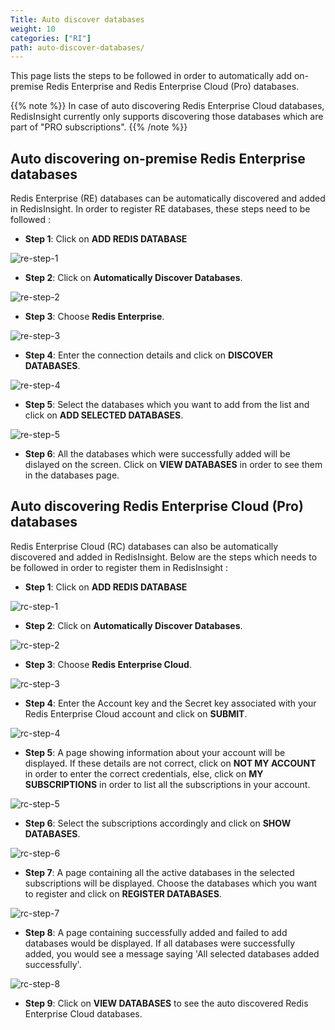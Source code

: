 ```yaml
---
Title: Auto discover databases
weight: 10
categories: ["RI"]
path: auto-discover-databases/
---
```

This page lists the steps to be followed in order to automatically add on-premise Redis Enterprise and Redis Enterprise Cloud (Pro) databases.

{{% note %}}
In case of auto discovering Redis Enterprise Cloud databases, RedisInsight currently only supports discovering those databases which are part of "PRO subscriptions".
{{% /note %}}

## Auto discovering on-premise Redis Enterprise databases

Redis Enterprise (RE) databases can be automatically discovered and added in RedisInsight.
In order to register RE databases, these steps need to be followed :

- **Step 1**: Click on **ADD REDIS DATABASE**

![re-step-1](/images/ri/re-step-1.png)

- **Step 2**: Click on **Automatically Discover Databases**.

![re-step-2](/images/ri/rc-step-2.png)

- **Step 3**: Choose **Redis Enterprise**.

![re-step-3](/images/ri/rc-step-3.png)

- **Step 4**: Enter the connection details and click on **DISCOVER DATABASES**.

![re-step-4](/images/ri/re-step-4.png)

- **Step 5**: Select the databases which you want to add from the list and click on **ADD SELECTED DATABASES**.

![re-step-5](/images/ri/re-step-5.png)

- **Step 6**: All the databases which were successfully added will be dislayed on the screen. Click on **VIEW DATABASES** in order to see them in the databases page.

## Auto discovering Redis Enterprise Cloud (Pro) databases

Redis Enterprise Cloud (RC) databases can also be automatically discovered and added in RedisInsight.
Below are the steps which needs to be followed in order to register them in RedisInsight :

- **Step 1**: Click on **ADD REDIS DATABASE**

![rc-step-1](/images/ri/re-step-1.png)

- **Step 2**: Click on **Automatically Discover Databases**.

![rc-step-2](/images/ri/rc-step-2.png)

- **Step 3**: Choose **Redis Enterprise Cloud**.

![rc-step-3](/images/ri/rc-step-3.png)

- **Step 4**: Enter the Account key and the Secret key associated with your Redis Enterprise Cloud account and click on **SUBMIT**.

![rc-step-4](/images/ri/rc-step-4.png)

- **Step 5**: A page showing information about your account will be displayed. If these details are not correct, click on **NOT MY ACCOUNT** in order to enter the correct credentials, else, click on **MY SUBSCRIPTIONS** in order to list all the subscriptions in your account.

![rc-step-5](/images/ri/rc-step-5.png)

- **Step 6**: Select the subscriptions accordingly and click on **SHOW DATABASES**.

![rc-step-6](/images/ri/rc-step-6.png)

- **Step 7**: A page containing all the active databases in the selected subscriptions will be displayed. Choose the databases which you want to register and click on **REGISTER DATABASES**.

![rc-step-7](/images/ri/rc-step-7.png)

- **Step 8**: A page containing successfully added and failed to add databases would be displayed. If all databases were successfully added, you would see a message saying 'All selected databases added successfully'.

![rc-step-8](/images/ri/rc-step-8.png)

- **Step 9**: Click on **VIEW DATABASES** to see the auto discovered Redis Enterprise Cloud databases.